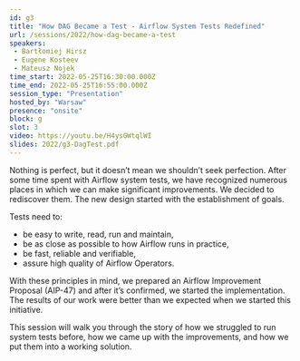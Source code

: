 ```yaml
---
id: g3
title: "How DAG Became a Test - Airflow System Tests Redefined"
url: /sessions/2022/how-dag-became-a-test
speakers:
 - Bartłomiej Hirsz
 - Eugene Kosteev
 - Mateusz Nojek
time_start: 2022-05-25T16:30:00.000Z
time_end: 2022-05-25T16:55:00.000Z
session_type: "Presentation"
hosted_by: "Warsaw"
presence: "onsite"
block: g
slot: 3
video: https://youtu.be/H4ysGWtqlWI
slides: 2022/g3-DagTest.pdf
---
```


Nothing is perfect, but it doesn’t mean we shouldn’t seek perfection. After some time spent with Airflow system tests, we have recognized numerous places in which we can make significant improvements. We decided to rediscover them. The new design started with the establishment of goals.
 
Tests need to:
  * be easy to write, read, run and maintain,
  * be as close as possible to how Airflow runs in practice,
  * be fast, reliable and verifiable,
  * assure high quality of Airflow Operators.
 
With these principles in mind, we prepared an Airflow Improvement Proposal (AIP-47) and after it’s confirmed, we started the implementation. The results of our work were better than we expected when we started this initiative. 
 
This session will walk you through the story of how we struggled to run system tests before, how we came up with the improvements, and how we put them into a working solution.
